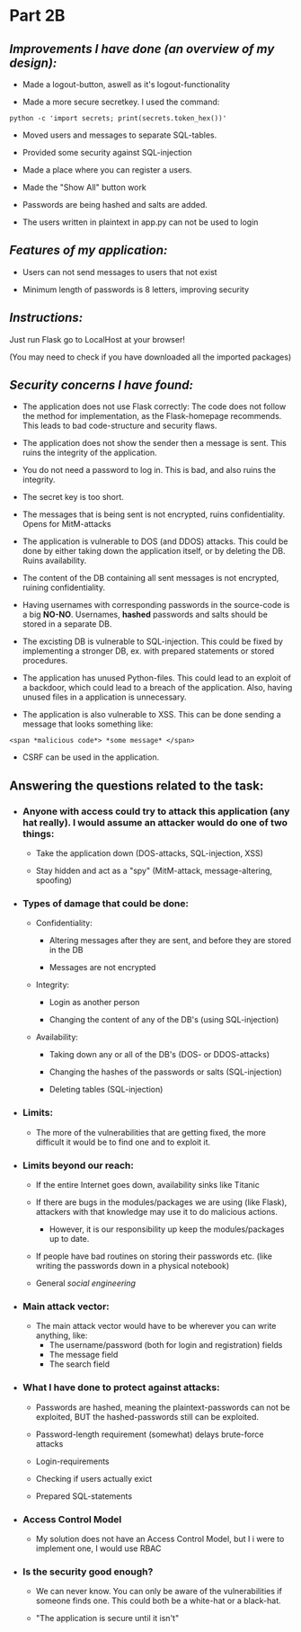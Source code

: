# **Part 2B**

## *Improvements I have done (an overview of my design):*

- Made a logout-button, aswell as it's logout-functionality

- Made a more secure secretkey. I used the command: 

`python -c 'import secrets; print(secrets.token_hex())'`

- Moved users and messages to separate SQL-tables. 

- Provided some security against SQL-injection

- Made a place where you can register a users.

- Made the "Show All" button work

- Passwords are being hashed and salts are added.

- The users written in plaintext in app.py can not be used to login



## *Features of my application:*

- Users can not send messages to users that not exist

- Minimum length of passwords is 8 letters, improving security


## *Instructions:*

Just run Flask go to LocalHost at your browser!

(You may need to check if you have downloaded all the imported packages)

## *Security concerns I have found:*

- The application does not use Flask correctly: The code does not follow the method for implementation, as the Flask-homepage recommends. This leads to bad code-structure and security flaws.

- The application does not show the sender then a message is sent. This ruins the integrity of the application.

- You do not need a password to log in. This is bad, and also ruins the integrity.

- The secret key is too short.

- The messages that is being sent is not encrypted, ruins confidentiality. Opens for MitM-attacks

- The application is vulnerable to DOS (and DDOS) attacks. This could be done by either taking down the application itself, or by deleting the DB. Ruins availability.

- The content of the DB containing all sent messages is not encrypted, ruining confidentiality.

- Having usernames with corresponding passwords in the source-code is a big **NO-NO**. Usernames, **hashed** passwords and salts should be stored in a separate DB.

- The excisting DB is vulnerable to SQL-injection. This could be fixed by implementing a stronger DB, ex. with prepared statements or stored procedures.

- The application has unused Python-files. This could lead to an exploit of a backdoor, which could lead to a breach of the application. Also, having unused files in a application is unnecessary.

- The application is also vulnerable to XSS. This can be done sending a message that looks something like: 

`<span *malicious code*> *some message* </span>`

- CSRF can be used in the application. 


## Answering the questions related to the task:

- ### Anyone with access could try to attack this application (any hat really). I would assume an attacker would do one of two things:

    - Take the application down (DOS-attacks, SQL-injection, XSS)

    - Stay hidden and act as a "spy" (MitM-attack, message-altering, spoofing)



- ### Types of damage that could be done:

    - Confidentiality:

        - Altering messages after they are sent, and before they are stored in the DB

        - Messages are not encrypted

    - Integrity:

        - Login as another person

        - Changing the content of any of the DB's (using SQL-injection)

    - Availability:

        - Taking down any or all of the DB's (DOS- or DDOS-attacks)

        - Changing the hashes of the passwords or salts (SQL-injection)

        - Deleting tables (SQL-injection)

- ### Limits:

    - The more of the vulnerabilities that are getting fixed, the more difficult it would be to find one and to exploit it.


- ### Limits beyond our reach:

    - If the entire Internet goes down, availability sinks like Titanic

    - If there are bugs in the modules/packages we are using (like Flask), attackers with that knowledge may use it to do malicious actions.
        - However, it is our responsibility up keep the modules/packages up to date.

    - If people have bad routines on storing their passwords etc. (like writing the passwords down in a physical notebook)

    - General *social engineering*


- ### Main attack vector:

    - The main attack vector would have to be wherever you can write anything, like:
        - The username/password (both for login and registration) fields
        - The message field
        - The search field

- ### What I have done to protect against attacks:

    - Passwords are hashed, meaning the plaintext-passwords can not be exploited, BUT the hashed-passwords still can be exploited. 

    - Password-length requirement (somewhat) delays brute-force attacks

    - Login-requirements

    - Checking if users actually exict

    - Prepared SQL-statements

- ### Access Control Model

    - My solution does not have an Access Control Model, but I i were to implement one, I would use RBAC

- ### Is the security good enough?

    - We can never know. You can only be aware of the vulnerabilities if someone finds one. This could both be a white-hat or a black-hat.

    - "The application is secure until it isn't"
